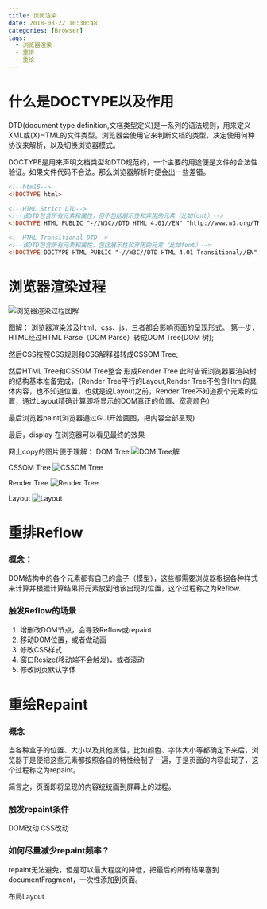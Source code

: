 ```yaml
---
title: 页面渲染
date: 2018-08-22 10:30:48
categories: [Browser]
tags:
  - 浏览器渲染
  - 重排
  - 重绘
---
```


# 什么是DOCTYPE以及作用

DTD(document type definition,文档类型定义)是一系列的语法规则，用来定义XML或(X)HTML的文件类型。浏览器会使用它来判断文档的类型，决定使用何种协议来解析，以及切换浏览器模式。

DOCTYPE是用来声明文档类型和DTD规范的，一个主要的用途便是文件的合法性验证。如果文件代码不合法。那么浏览器解析时便会出一些差错。

``` html
<!--html5-->
<!DOCTYPE html>
```
``` html
<!--HTML Strict DTD-->
<!--该DTD包含所有元素和属性，但不包括展示性和弃用的元素（比如font）-->
<!DOCTYPE HTML PUBLIC "-//W3C//DTD HTML 4.01//EN" "http://www.w3.org/TR/html4/strict.dtd">
```
``` html
<!--HTML Transitional DTD-->
<!--该DTD包含所有元素和属性，包括展示性和弃用的元素（比如font）-->
<!DOCTYPE DOCTYPE HTML PUBLIC "-//W3C//DTD HTML 4.01 Transitional//EN" " http://www.w3.org/TR/html4/loose.dtd">
```
<!-- more -->
# 浏览器渲染过程

![浏览器渲染过程图解](render1.png)


图解：
浏览器渲染涉及html、css、js，三者都会影响页面的呈现形式。
第一步，HTML经过HTML Parse（DOM Parse）转成DOM Tree(DOM 树);

然后CSS按照CSS规则和CSS解释器转成CSSOM Tree;

然后HTML Tree和CSSOM Tree整合 形成Render Tree
此时告诉浏览器要渲染树的结构基本准备完成，（Render Tree平行的Layout,Render Tree不包含Html的具体内容，也不知道位置，也就是说Layout之前，Render Tree不知道摸个元素的位置，通过Layout精确计算即将显示的DOM真正的位置、宽高颜色）

最后浏览器paint(浏览器通过GUI开始画图，把内容全部呈现)

最后，display 在浏览器可以看见最终的效果

网上copy的图片便于理解：
DOM Tree
![DOM Tree解](domTree.png)

CSSOM Tree
![CSSOM Tree](cssomTree.png)

Render Tree
![Render Tree](renderTree.png)

Layout
![Layout](layout.png)

# 重排Reflow

### 概念：
DOM结构中的各个元素都有自己的盒子（模型），这些都需要浏览器根据各种样式来计算并根据计算结果将元素放到他该出现的位置，这个过程称之为Reflow.

### 触发Reflow的场景
1. 增删改DOM节点，会导致Reflow或repaint
2. 移动DOM位置，或者做动画
3. 修改CSS样式
4. 窗口Resize(移动端不会触发)，或者滚动
5. 修改网页默认字体

# 重绘Repaint

### 概念
当各种盒子的位置、大小以及其他属性，比如颜色、字体大小等都确定下来后，浏览器于是便把这些元素都按照各自的特性绘制了一遍，于是页面的内容出现了，这个过程称之为repaint。

简言之，页面即将呈现的内容统统画到屏幕上的过程。

### 触发repaint条件
DOM改动
CSS改动


### 如何尽量减少repaint频率？
repaint无法避免，但是可以最大程度的降低，把最后的所有结果塞到documentFragment，一次性添加到页面。

布局Layout
